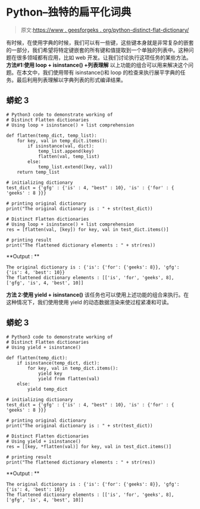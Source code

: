 # Python–独特的扁平化词典

> 原文:[https://www . geesforgeks . org/python-distinct-flat-dictionary/](https://www.geeksforgeeks.org/python-distinct-flatten-dictionaries/)

有时候，在使用字典的时候，我们可以有一些键，这些键本身就是非常复杂的嵌套的一部分，我们希望将特定键嵌套的所有键和值提取到一个单独的列表中。这种问题在很多领域都有应用，比如 web 开发。让我们讨论执行这项任务的某些方法。
**方法#1:使用 loop + isinstance() +列表理解**
以上功能的组合可以用来解决这个问题。在本文中，我们使用带有 isinstance()和 loop 的检查来执行展平字典的任务。最后利用列表理解以字典列表的形式编译结果。

## 蟒蛇 3

```
# Python3 code to demonstrate working of 
# Distinct Flatten dictionaries
# Using loop + isinstance() + list comprehension

def flatten(temp_dict, temp_list):
    for key, val in temp_dict.items():
        if isinstance(val, dict):
            temp_list.append(key)
            flatten(val, temp_list)
        else:
            temp_list.extend([key, val])
    return temp_list

# initializing dictionary
test_dict = {'gfg' : {'is' : 4, "best" : 10}, 'is' : {'for' : { 'geeks' : 8 }}}

# printing original dictionary
print("The original dictionary is : " + str(test_dict))

# Distinct Flatten dictionaries
# Using loop + isinstance() + list comprehension
res = [flatten(val, [key]) for key, val in test_dict.items()]

# printing result 
print("The flattened dictionary elements : " + str(res)) 
```

**Output : **

```
The original dictionary is : {'is': {'for': {'geeks': 8}}, 'gfg': {'is': 4, 'best': 10}} 
The flattened dictionary elements : [['is', 'for', 'geeks', 8], ['gfg', 'is', 4, 'best', 10]]  
```

**方法 2:使用 yield + isinstance()**
该任务也可以使用上述功能的组合来执行。在这种情况下，我们使用使用 yield 的动态数据渲染来使过程紧凑和可读。

## 蟒蛇 3

```
# Python3 code to demonstrate working of 
# Distinct Flatten dictionaries
# Using yield + isinstance()

def flatten(temp_dict):
    if isinstance(temp_dict, dict):
        for key, val in temp_dict.items():
            yield key
            yield from flatten(val)
    else:
        yield temp_dict

# initializing dictionary
test_dict = {'gfg' : {'is' : 4, "best" : 10}, 'is' : {'for' : { 'geeks' : 8 }}}

# printing original dictionary
print("The original dictionary is : " + str(test_dict))

# Distinct Flatten dictionaries
# Using yield + isinstance()
res = [[key, *flatten(val)] for key, val in test_dict.items()]

# printing result 
print("The flattened dictionary elements : " + str(res)) 
```

**Output : **

```
The original dictionary is : {'is': {'for': {'geeks': 8}}, 'gfg': {'is': 4, 'best': 10}} 
The flattened dictionary elements : [['is', 'for', 'geeks', 8], ['gfg', 'is', 4, 'best', 10]]  
```